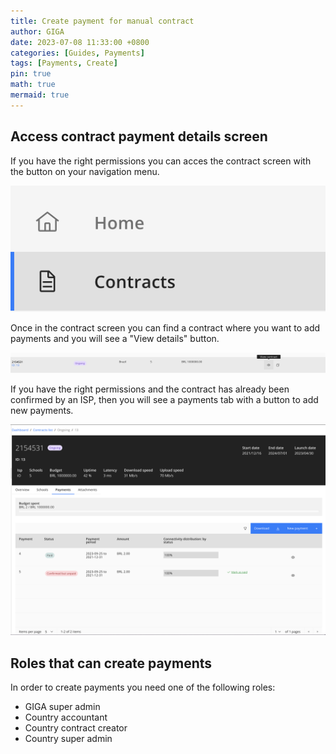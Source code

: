 ```yaml
---
title: Create payment for manual contract
author: GIGA
date: 2023-07-08 11:33:00 +0800
categories: [Guides, Payments]
tags: [Payments, Create]
pin: true
math: true
mermaid: true
---
```


## Access contract payment details screen

If you have the right permissions you can acces the contract screen with the button on your navigation menu.

![Contracts button](/assets/img/posts/approve-contract/01.png)

Once in the contract screen you can find a contract where you want to add payments and you will see a "View details" button.

![View contract details button](/assets/img/posts/create-payment/01.png)

If you have the right permissions and the contract has already been confirmed by an ISP, then you will see a payments tab with a button to add new payments.

![Payments tab](/assets/img/posts/create-payment/02.png)

## Roles that can create payments

In order to create payments you need one of the following roles:

- GIGA super admin
- Country accountant
- Country contract creator
- Country super admin
